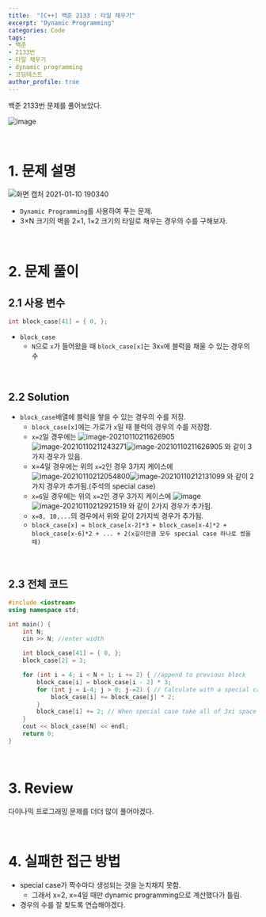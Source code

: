 ```yaml
---
title:  "[C++] 백준 2133 : 타일 채우기"
excerpt: "Dynamic Programming"
categories: Code
tags: 
- 백준
- 2133번
- 타일 채우기
- dynamic programming
- 코딩테스트
author_profile: true
---
```


백준 2133번 문제를 풀어보았다.

![image](https://user-images.githubusercontent.com/37764581/104123639-b52d3680-538f-11eb-9cd2-e042582965c4.png)

<br>

# 1. 문제 설명

![화면 캡처 2021-01-10 190340](https://user-images.githubusercontent.com/37764581/104119987-d3d30380-5376-11eb-9dce-ad8b98d1cfb9.png)

+ `Dynamic Programming`를 사용하여 푸는 문제.
+ 3×N 크기의 벽을 2×1, 1×2 크기의 타일로 채우는 경우의 수를 구해보자.

<br>

# 2. 문제 풀이

## 2.1 사용 변수

```cpp
int block_case[41] = { 0, };
```

+ `block_case`
  + `N`으로 `x`가 들어왔을 때 `block_case[x]`는 3x`x`에 블럭을 채울 수 있는 경우의 수

<br>

## 2.2 Solution

+ `block_case`배열에 블럭을 쌓을 수 있는 경우의 수를 저장.
  + `block_case[x]`에는 가로가 `x`일 때 블럭의 경우의 수를 저장함.
  + `x=2`일 경우에는 ![image-20210110211626905](C:\Users\user\AppData\Roaming\Typora\typora-user-images\image-20210110211626905.png)![image-20210110211243271](https://user-images.githubusercontent.com/37764581/104122508-af802280-5388-11eb-9f27-98e159c615b2.png)![image-20210110211626905](https://user-images.githubusercontent.com/37764581/104122578-23222f80-5389-11eb-8baf-d96eae712bb8.png) 와 같이 3가지 경우가 있음.
  + x=4일 경우에는 위의 `x=2`인 경우 3가지 케이스에  ![image-20210110212054800](https://user-images.githubusercontent.com/37764581/104122676-bfe4cd00-5389-11eb-8f72-4b455d494473.png)![image-20210110212131099](https://user-images.githubusercontent.com/37764581/104122685-d428ca00-5389-11eb-86f2-0a6b0c7a947b.png) 와 같이 2가지 경우가 추가됨.(주석의 special case)
  + `x=6`일 경우에는 위의 `x=2`인 경우 3가지 케이스에 ![image](https://user-images.githubusercontent.com/37764581/104122877-f96a0800-538a-11eb-82c2-1cb804cd54ae.png)![image-20210110212921519](https://user-images.githubusercontent.com/37764581/104122872-ece5af80-538a-11eb-972a-514c1e1fde77.png) 와 같이 2가지 경우가 추가됨.
  + `x=8, 10,...`의 경우에서 위와 같이 2가지씩 경우가 추가됨.
  + `block_case[x] = block_case[x-2]*3 + block_case[x-4]*2 + block_case[x-6]*2 + ... + 2(x길이만큼 모두 special case 하나로 썼을 때)`



<br>

## 2.3 전체 코드

```cpp
#include <iostream>
using namespace std;

int main() {
	int N;
	cin >> N; //enter width

	int block_case[41] = { 0, };
	block_case[2] = 3;

	for (int i = 4; i < N + 1; i += 2) { //append to previous block
		block_case[i] = block_case[i - 2] * 3; 
		for (int j = i-4; j > 0; j-=2) { // Calculate with a special case (N = 4,6,8, ...)
			block_case[i] += block_case[j] * 2;
		}
		block_case[i] += 2; // When special case take all of 3xi space
	}
	cout << block_case[N] << endl;
	return 0;
}
```
<br>

# 3. Review

다이나믹 프로그래밍 문제를 더더 많이 풀어야겠다.

<br>

# 4. 실패한 접근 방법

+ special case가 짝수마다 생성되는 것을 눈치채지 못함.
  + 그래서 x=2, x=4일 때만 dynamic programming으로 계산했다가 틀림.
+ 경우의 수를 잘 찾도록 연습해야겠다.

